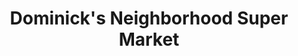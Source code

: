 ---
title: "Dominick's Neighborhood Super Market"
url: /syracuse/dominicks-neighborhood-super-market/
shop: Lebensmittel
---